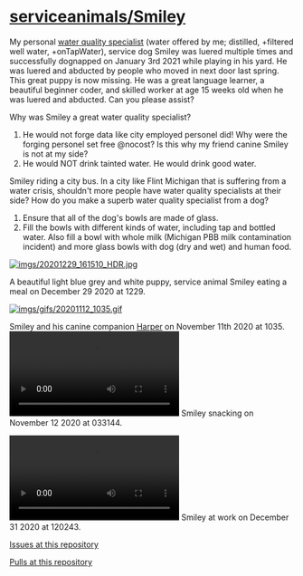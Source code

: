 <link rel="prerender" href="https://github.com/serviceanimals/Smiley/">

# [serviceanimals/](https://serviceanimals.github.io)[Smiley](https://serviceanimals.github.io/Smiley/)

My personal [water quality specialist](https://serviceanimals.github.io/Smiley/WQS) (water offered by me; distilled, +filtered well water, +onTapWater), service dog Smiley was luered multiple times and successfully dognapped on January 3rd 2021 while playing in his yard. He was luered and abducted by people who moved in next door last spring.  This great puppy is now missing.  He was a great language learner, a beautiful beginner coder, and skilled worker at age 15 weeks old when he was luered and abducted.  Can you please assist?

Why was Smiley a great water quality specialist?
1.  He would not forge data like city employed personel did!  Why were the forging personel set free @nocost?  Is this why my friend canine Smiley is not at my side?
1.  He would NOT drink tainted water.  He would drink good water.

Smiley riding a city bus.  In a city like Flint Michigan that is suffering from a water crisis, shouldn't more people have water quality specialists at their side?  How do you make a superb water quality specialist from a dog?

1.  Ensure that all of the dog's bowls are made of glass.
1.  Fill the bowls with different kinds of water, including tap and bottled water.  Also fill a bowl with whole milk (Michigan PBB milk contamination incident) and more glass bowls with dog (dry and wet) and human food.

[![imgs/20201229_161510_HDR.jpg](https://github.com/serviceanimals/Smiley/raw/master/imgs/20201229_161510_HDR.jpg)](https://github.com/serviceanimals/Smiley/raw/master/imgs/20201229_161510_HDR.jpg)

A beautiful light blue grey and white puppy, service animal Smiley eating a meal on December 29 2020 at 1229.

[![imgs/gifs/20201112_1035.gif](https://github.com/serviceanimals/Smiley/raw/master/imgs/gifs/20201112_1035.gif)](https://github.com/serviceanimals/Smiley/raw/master/imgs/gifs/20201112_1035.gif)

Smiley and his canine companion [Harper](https://serviceanimals.github.io/Harper/) on November 11th 2020 at 1035.
<video src = "vids/20201112_033144.mp4" controls> Your browser does not support embedded video through HTML5.  </video>
Smiley snacking on November 12 2020 at 033144.

<video src = "vids/20201231_120243.mp4" controls> Your browser does not support embedded video through HTML5.  </video>
Smiley at work on December 31 2020 at 120243.

[Issues at this repository](https://github.com/serviceanimals/Smiley/issues)

[Pulls at this repository](https://github.com/serviceanimals/Smiley/pulls)

<!-- Smiley WQS.md EOF -->
